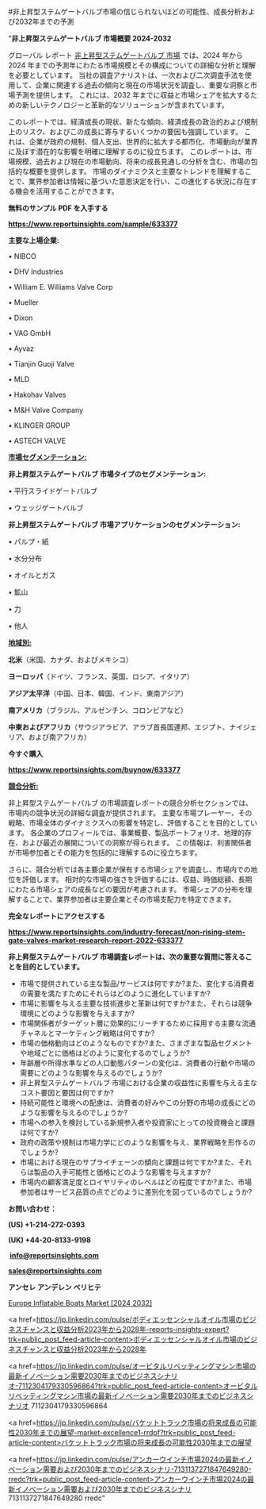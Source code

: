#非上昇型ステムゲートバルブ市場の信じられないほどの可能性、成長分析および2032年までの予測

"<strong>非上昇型ステムゲートバルブ 市場概要 2024-2032</strong>

グローバル レポート <a href=https://www.reportsinsights.com/sample/633377>非上昇型ステムゲートバルブ 市場</a> では、2024 年から 2024 年までの予測年にわたる市場規模とその構成についての詳細な分析と理解を必要としています。 当社の調査アナリストは、一次および二次調査手法を使用して、企業に関連する過去の傾向と現在の市場状況を調査し、重要な洞察と市場予測を提供します。 これには、2032 年までに収益と市場シェアを拡大​​するための新しいテクノロジーと革新的なソリューションが含まれています。

このレポートでは、経済成長の現状、新たな傾向、経済成長の政治的および規制上のリスク、およびこの成長に寄与するいくつかの要因も強調しています。 これは、企業が政府の規制、個人支出、世界的に拡大する都市化、市場動向が業界に及ぼす潜在的な影響を明確に理解するのに役立ちます。 このレポートは、市場規模、過去および現在の市場動向、将来の成長見通しの分析を含む、市場の包括的な概要を提供します。 市場のダイナミクスと主要なトレンドを理解することで、業界参加者は情報に基づいた意思決定を行い、この進化する状況に存在する機会を活用することができます。

<strong><b>無料のサンプル PDF を入手する</b></strong>

<a href=https://www.reportsinsights.com/sample/633377><strong><u>https://www.reportsinsights.com/sample/633377</u></strong></a>

<strong>主要な上場企業:</strong>

• NIBCO

• DHV Industries

• William E. Williams Valve Corp

• Mueller

• Dixon

• VAG GmbH

• Ayvaz

• Tianjin Guoji Valve

• MLD

• Hakohav Valves

• M&H Valve Company

• KLINGER GROUP

• ASTECH VALVE

<strong><u>市場セグメンテーション</u></strong><strong><u>:</u></strong>

<strong>非上昇型ステムゲートバルブ 市場タイプのセグメンテーション:</strong>

• 平行スライドゲートバルブ

• ウェッジゲートバルブ

<strong>非上昇型ステムゲートバルブ 市場アプリケーションのセグメンテーション:</strong>

• パルプ・紙

• 水分分布

• オイルとガス

• 鉱山

• 力

• 他人

<strong><u>地域別</u></strong><strong><u>:</u></strong>

<strong>北米</strong>（米国、カナダ、およびメキシコ）

<strong>ヨーロッパ</strong>（ドイツ、フランス、英国、ロシア、イタリア）

<strong>アジア太平洋</strong>（中国、日本、韓国、インド、東南アジア）

<strong>南アメリカ</strong>（ブラジル、アルゼンチン、コロンビアなど）

<strong>中東およびアフリカ</strong>（サウジアラビア、アラブ首長国連邦、エジプト、ナイジェリア、および南アフリカ）

<strong>今すぐ購入</strong>

<a href=https://www.reportsinsights.com/buynow/633377><strong><u>https://www.reportsinsights.com/buynow/633377</u></strong></a>

<strong><u>競合分析:</u></strong>

非上昇型ステムゲートバルブ の市場調査レポートの競合分析セクションでは、市場内の競争状況の詳細な調査が提供されます。 主要な市場プレーヤー、その戦略、市場全体のダイナミクスへの影響を特定し、評価することを目的としています。 各企業のプロフィールでは、事業概要、製品ポートフォリオ、地理的存在、および最近の展開についての洞察が得られます。 この情報は、利害関係者が市場参加者とその能力を包括的に理解するのに役立ちます。

さらに、競合分析では各主要企業が保有する市場シェアを調査し、市場内での地位を評価します。 相対的な市場の強さを評価するには、収益、時価総額、長期にわたる市場シェアの成長などの要因が考慮されます。 市場シェアの分布を理解することで、業界参加者は主要企業とその市場支配力を特定できます。

<strong>完全なレポートにアクセスする</strong>

<a href=https://www.reportsinsights.com/industry-forecast/non-rising-stem-gate-valves-market-research-report-2022-633377><strong><u><b>https://www.reportsinsights.com/industry-forecast/non-rising-stem-gate-valves-market-research-report-2022-633377</b></u></strong></a>

<strong><b>非上昇型ステムゲートバルブ 市場調査レポートは、次の重要な質問に答えることを目的としています。</b></strong>
<ul>
  <li>市場で提供されている主な製品/サービスは何ですか?また、変化する消費者の需要を満たすためにそれらはどのように進化していますか?</li>
  <li>市場に影響を与える主要な技術進歩と革新は何ですか?また、それらは競争環境にどのような影響を与えますか?</li>
  <li>市場関係者がターゲット層に効果的にリーチするために採用する主要な流通チャネルとマーケティング戦略は何ですか?</li>
  <li>市場の価格動向はどのようなものですか?また、さまざまな製品セグメントや地域ごとに価格はどのように変化するのでしょうか?</li>
  <li>年齢層や所得水準などの人口動態パターンの変化は、消費者の行動や市場の需要にどのような影響を与えるのでしょうか?</li>
  <li>非上昇型ステムゲートバルブ 市場における企業の収益性に影響を与える主なコスト要因と要因は何ですか?</li>
  <li>持続可能性と環境への配慮は、消費者の好みやこの分野の市場の成長にどのような影響を与えるのでしょうか?</li>
  <li>市場への参入を検討している新規参入者や投資家にとっての投資機会と課題は何ですか?</li>
  <li>政府の政策や規制は市場力学にどのような影響を与え、業界戦略を形作るのでしょうか?</li>
  <li>市場における現在のサプライチェーンの傾向と課題は何ですか?また、それらは製品の入手可能性と価格にどのような影響を与えますか?</li>
  <li>市場内の顧客満足度とロイヤリティのレベルはどの程度ですか?また、市場参加者はサービス品質の点でどのように差別化を図っているのでしょうか?</li>
</ul>
<strong>お問い合わせ：</strong>

<strong>(US) +1-214-272-0393</strong>

<strong>(UK) +44-20-8133-9198</strong>

<strong> </strong><a href=info@reportsinsights.com><strong><u>info@reportsinsights.com</u></strong></a>

<a href=sales@reportsinsights.com><strong><u>sales@reportsinsights.com</u></strong></a>

<strong>アンセレ アンデレン ベリヒテ</strong>

<a href=https://www.linkedin.com/pulse/europe-inflatable-boats-markets-2024-comprehensive-vauef/>Europe Inflatable Boats Market [2024 2032]</a>

<a href=https://jp.linkedin.com/pulse/ボディエッセンシャルオイル市場のビジネスチャンスと収益分析2023年から2028年-reports-insights-expert?trk=public_post_feed-article-content>ボディエッセンシャルオイル市場のビジネスチャンスと収益分析2023年から2028年</a>

<a href=https://jp.linkedin.com/pulse/オービタルリベッティングマシン市場の最新イノベーション需要2030年までのビジネスシナリオ-7112304179330596864?trk=public_post_feed-article-content>オービタルリベッティングマシン市場の最新イノベーション需要2030年までのビジネスシナリオ 7112304179330596864</a>

<a href=https://jp.linkedin.com/pulse/バケットトラック市場の将来成長の可能性2030年までの展望-market-excellence1-rrdpf?trk=public_post_feed-article-content>バケットトラック市場の将来成長の可能性2030年までの展望</a>

<a href=https://jp.linkedin.com/pulse/アンカーウインチ市場2024の最新イノベーション需要および2030年までのビジネスシナリ-7131137271847649280-rredc?trk=public_post_feed-article-content>アンカーウインチ市場2024の最新イノベーション需要および2030年までのビジネスシナリ 7131137271847649280 rredc</a>"
